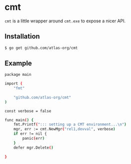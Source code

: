 cmt
===

``cmt`` is a little wrapper around ``cmt.exe`` to expose a nicer API.

## Installation

```sh
$ go get github.com/atlas-org/cmt
```

## Example

```sh
package main

import (
    "fmt"
    
    "github.com/atlas-org/cmt"
)

const verbose = false

func main() {
    fmt.Printf("::: setting up a CMT environment...\n")
    mgr, err := cmt.NewMgr("rel1,devval", verbose)
    if err != nil {
        panic(err)
    }
    defer mgr.Delete()
    
}
```
